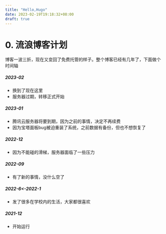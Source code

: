 ```yaml
---
title: "Hello,Hugo"
date: 2023-02-19T19:18:32+08:00
draft: true
---
```

# 0. 流浪博客计划
博客一波三折，现在又变回了免费托管的样子。整个博客已经有几年了，下面做个时间轴

##### 2023-02
 - 换到了现在这里
 - 服务器过期，转移正式开始
##### 2023-01
 - 腾讯云服务器将要到期，因为之前的事情，决定不再续费 
 - 因为宝塔面板bug被迫重装了系统，之前数据有备份，但也不想恢复了
##### 2022-12
 - 因为不能碰的滑梯，服务器面临了一些压力
##### 2022-09
 - 有了新的事情，没什么空了 
##### 2022-6<-2022-1
 - 发了很多在学校内的生活，大家都很喜欢 
##### 2021-12
 - 开始运行







